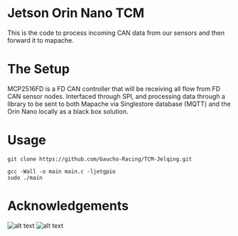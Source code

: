 # Jetson Orin Nano TCM
This is the code to process incoming CAN data from our sensors and then forward it to mapache. 

# The Setup
MCP2516FD is a FD CAN controller that will be receiving all flow from FD CAN sensor nodes. Interfaced through SPI, and processing data through a library to be sent to both Mapache via Singlestore database (MQTT) and the Orin Nano locally as a black box solution. 

# Usage
```
git clone https://github.com/Gaucho-Racing/TCM-Jelqing.git

gcc -Wall -o main main.c -ljetgpio
sudo ./main
```

# Acknowledgements
![alt text](https://github.com/Gaucho-Racing/TCM-Jelqing/blob/main/image.png?raw=true)
![alt text](https://github.com/Gaucho-Racing/TCM-Jelqing/blob/main/IMG_1329.png?raw=true)




